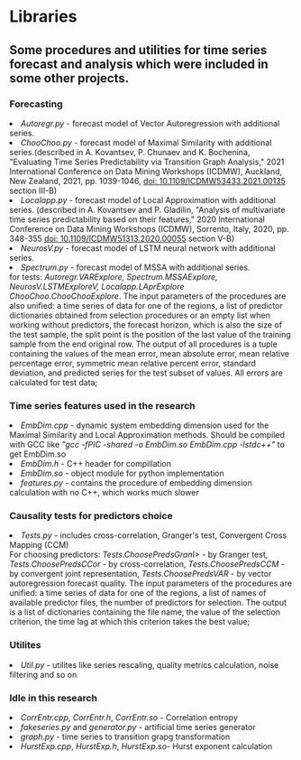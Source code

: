 # Libraries
<H2>Some procedures and utilities for time series forecast and analysis which were included in some other projects.</H2>
<H3>Forecasting</H3>
<LI><I>Autoregr.py</I> - forecast model of Vector Autoregression with additional series.
<LI><I>ChooChoo.py</I> - forecast model of Maximal Similarity with additional series.(described in A. Kovantsev, P. Chunaev and K. Bochenina, "Evaluating Time Series Predictability via Transition Graph Analysis," 2021 International Conference on Data Mining Workshops (ICDMW), Auckland, New Zealand, 2021, pp. 1039-1046, <A href=https://ieeexplore.ieee.org/document/9679876>doi: 10.1109/ICDMW53433.2021.00135</A> section III-B)   
<LI><I>Localapp.py</I> - forecast model of Local Approximation with additional series. (described in A. Kovantsev and P. Gladilin, "Analysis of multivariate time series predictability based on their features," 2020 International Conference on Data Mining Workshops (ICDMW), Sorrento, Italy, 2020, pp. 348-355 <A href=https://ieeexplore.ieee.org/document/9346469)>doi: 10.1109/ICDMW51313.2020.00055</A> section V-B)
<LI><I>NeurosV.py</I> - forecast model of LSTM neural network with additional series.
<LI><I>Spectrum.py</I> - forecast model of MSSA with additional series.<BR>
for tests: <I>Autoregr.VARExplore, Spectrum.MSSAExplore, NeurosV.LSTMExploreV, Localapp.LAprExplore ChooChoo.ChooChooExplore</I>. The input parameters of the procedures are also unified: a time series of data for one of the regions, a list of predictor dictionaries obtained from selection procedures or an empty list when working without predictors, the forecast horizon, which is also the size of the test sample, the split point is the position of the last value of the training sample from the end original row. The output of all procedures is a tuple containing the values of the mean error, mean absolute error, mean relative percentage error, symmetric mean relative percent error, standard deviation, and predicted series for the test subset of values. All errors are calculated for test data;
<H3>Time series features used in the research</H3>
<LI><I>EmbDim.cpp</I> - dynamic system embedding dimension used for the Maximal Similarity and Local Approximation methods. Should be compiled with GCC like <I>"gcc -fPIC -shared -o EmbDim.so EmbDim.cpp -lstdc++"</I> to get EmbDim.so
<LI><I>EmbDim.h</I> - C++ header for compillation
<LI><I>EmbDim.so</I> - object module for python implementation
<LI><I>features.py</I> - contains the procedure of embedding dimension calculation with no C++, which works much slower
<H3>Causality tests for predictors choice</H3>
<LI><I>Tests.py</I> - includes cross-correlation, Granger's test, Convergent Cross Mapping (CCM)<BR>
For choosing predictors: <I>Tests.ChoosePredsGran</I>I> - by Granger test, <I>Tests.ChoosePredsCCor</I> - by cross-correlation, <I>Tests.ChoosePredsCCM</I> - by convergent joint representation, <I>Tests.ChoosePredsVAR</I> - by vector autoregression forecast quality. The input parameters of the procedures are unified: a time series of data for one of the regions, a list of names of available predictor files, the number of predictors for selection. The output is a list of dictionaries containing the file name, the value of the selection criterion, the time lag at which this criterion takes the best value;
<H3>Utilites</H3>
<LI><I>Util.py</I> - utilites like series rescaling, quality metrics calculation, noise filtering and so on
<H3>Idle in this research</H3>  
<LI><I>CorrEntr.cpp</I>, <I>CorrEntr.h</I>, <I>CorrEntr.so</I> - Correlation entropy
<LI><I>fakeseries.py</I> and <I>generator.py</I> - artificial time series generator
<LI><I>graph.py</I> - time series to transition grapg transformation
<LI><I>HurstExp.cpp</I>, <I>HurstExp.h</I>, <I>HurstExp.so</I>- Hurst exponent calculation

